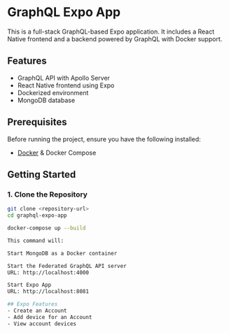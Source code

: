 # GraphQL Expo App

This is a full-stack GraphQL-based Expo application. It includes a React Native frontend and a backend powered by GraphQL with Docker support.

## Features
- GraphQL API with Apollo Server
- React Native frontend using Expo
- Dockerized environment
- MongoDB database

## Prerequisites
Before running the project, ensure you have the following installed:
- [Docker](https://www.docker.com/) & Docker Compose

## Getting Started

### 1. Clone the Repository
```sh
git clone <repository-url>
cd graphql-expo-app

docker-compose up --build

This command will:

Start MongoDB as a Docker container

Start the Federated GraphQL API server
URL: http://localhost:4000

Start Expo App
URL: http://localhost:8081

## Expo Features
- Create an Account
- Add device for an Account
- View account devices